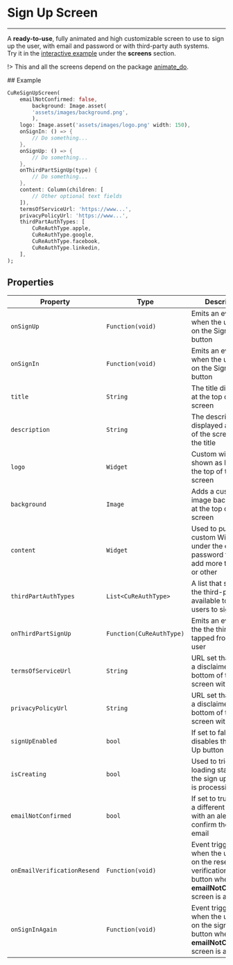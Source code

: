 # Sign Up Screen

---

A **ready-to-use**, fully animated and high customizable screen to use to sign up the user, with email and password or with third-party auth systems.<br>
Try it in the [interactive example](/#/example) under the **screens** section.

!> This and all the screens depend on the package [animate_do](https://pub.dev/packages/animate_do).

## Example

```dart
CuReSignUpScreen(
    emailNotConfirmed: false,
        background: Image.asset(
        'assets/images/background.png',
        ),
    logo: Image.asset('assets/images/logo.png' width: 150),
    onSignIn: () => {
        // Do something...
    },
    onSignUp: () => {
        // Do something...
    },
    onThirdPartSignUp(type) {
        // Do something...
    },
    content: Column(children: [
        // Other optional text fields
    ]),
    termsOfServiceUrl: 'https://www...',
    privacyPolicyUrl: 'https://www...',
    thirdPartAuthTypes: [
        CuReAuthType.apple,
        CuReAuthType.google,
        CuReAuthType.facebook,
        CuReAuthType.linkedin,
    ],
);
```

## Properties

| Property                    | Type                     | Description                                                                                                                | Mandatory |
| --------------------------- | ------------------------ | -------------------------------------------------------------------------------------------------------------------------- | --------- |
| `onSignUp`                  | `Function(void)`         | Emits an event when the user taps on the Sign Up button                                                                    | ✅        |
| `onSignIn`                  | `Function(void)`         | Emits an event when the user taps on the Sign In button                                                                    | ✅        |
| `title`                     | `String`                 | The title displayed at the top of the screen                                                                               | ❌        |
| `description`               | `String`                 | The description displayed at the top of the screen, under the title                                                        | ❌        |
| `logo`                      | `Widget`                 | Custom widget shown as logo at the top of the screen                                                                       | ❌        |
| `background`                | `Image`                  | Adds a custom image background at the top of the screen                                                                    | ❌        |
| `content`                   | `Widget`                 | Used to put a custom Widget under the email and password fields, to add more text fields or other                          | ❌        |
| `thirdPartAuthTypes`        | `List<CuReAuthType>`     | A list that specifies the third-party available to the users to sign up                                                    | ❌        |
| `onThirdPartSignUp`         | `Function(CuReAuthType)` | Emits an event with the the third-party tapped from the user                                                               | ❌        |
| `termsOfServiceUrl`         | `String`                 | URL set that shows a disclaimer at the bottom of the screen with a link                                                    | ❌        |
| `privacyPolicyUrl`          | `String`                 | URL set that shows a disclaimer at the bottom of the screen with a link                                                    | ❌        |
| `signUpEnabled`             | `bool`                   | If set to false it disables the Sign Up button                                                                             | ❌        |
| `isCreating`                | `bool`                   | Used to trigger a loading state while the sign up request is processing                                                    | ❌        |
| `emailNotConfirmed`         | `bool`                   | If set to true shows a different screen with an alert to confirm the sign up email                                         | ❌        |
| `onEmailVerificationResend` | `Function(void)`         | Event triggered when the user taps on the resend verification email button when the **emailNotConfirmed** screen is active | ❌        |
| `onSignInAgain`             | `Function(void)`         | Event triggered when the user taps on the sign in button when the **emailNotConfirmed** screen is active                   | ❌        |

